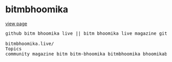 # bitmbhoomika
<a href="https://bitmbhoomika.live/">view page</a>


<pre>
github bitm bhoomika live || bitm bhoomika live magazine github

bitmbhoomika.live/
Topics
community magazine bitm bitm-bhoomika bitmbhoomika bhoomikabitm bitm-bellary bitm-bhoomika-live-magazine bitm-bhoomika-magazine bhoomika-magazine
</pre>
